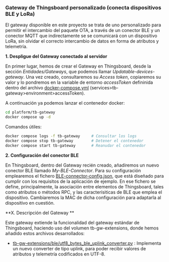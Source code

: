 ### Gateway de Thingsboard personalizado (conecta dispositivos BLE y LoRa)

El gateway disponible en este proyecto se trata de uno personalizado para permitir el intercambio del
paquete OTA, a través de un conector BLE y un conector MQTT que indirectamente se se comunicará con un
dispositivo LoRa, sin olvidar el correcto intercambio de datos en forma de atributos y telemetría.

**1. Despligue del Gateway conectado al servidor**

En primer lugar, hemos de crear el Gateway en Thingsboard, desde la sección *Entidades/Gateways*,
que podemos llamar *Updatable-devices-gateway*.
Una vez creado, consultaremos su *Access token*, copiaremos su valor y lo pondremos en la variable
de entorno *accessToken* defininida dentro del archivo [docker-compose.yml](docker-compose.yml) (services>tb-gateway>environment>accessToken).

A continuación ya podemos lanzar el contenedor docker:
```bash
cd platform/tb-gateway
docker compose up -d
```

Comandos útiles:
```bash
docker compose logs -f tb-gateway     # Consultar los logs
docker compose stop tb-gateway        # Detener el contenedor
docker compose start tb-gateway       # Reanudar el contenedor
```

**2. Configuración del conector BLE**

En Thingsboard, dentro del Gateway recién creado, añadiremos un nuevo conector BLE llamado *My-BLE-Connector*.
Para su configuración emplearemos el fichero [BLE-connector-config.json](BLE-connector-config.json), que está diseñado para cumplir con los requisitos de la aplicación de ejemplo.
En ese fichero se define, principalmente, la asociación entre elementos de Thingsboard, tales como atributos o
métodos RPC, y las caracterísiticas de BLE que emplea el dispositivo. Cambiaremos la MAC de dicha configuración
para adaptarla al dispositivo en cuestión.




**X. Descripción del Gateway **

Este gateway extiende la funcionalidad del gateway estándar de Thingsboard, haciendo uso del volumen
tb-gw-extensions, donde hemos añadido estos archivos desarrollados:

- [tb-gw-extensions/ble/utf8_bytes_ble_uplink_converter.py](
gateway/tb-gw-extensions/ble/utf8_bytes_ble_uplink_converter.py) :
Implementa un nuevo converter de tipo uplink, para poder recibir valores de atributos y telemetría codificados en UTF-8.

